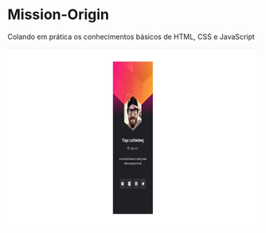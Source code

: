 # Mission-Origin
 Colando em prática os conhecimentos básicos de HTML, CSS e JavaScript

 <p align="center">
  <img src="projeto-image.jpg" width="900" height="360" title="hover text">
</p>
